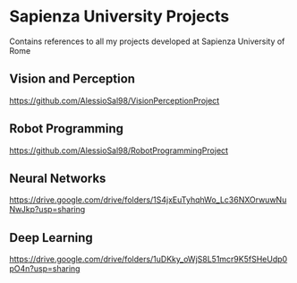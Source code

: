 # Sapienza University Projects
Contains references to all my projects developed at Sapienza University of Rome

## Vision and Perception
https://github.com/AlessioSal98/VisionPerceptionProject

## Robot Programming
https://github.com/AlessioSal98/RobotProgrammingProject


## Neural Networks
https://drive.google.com/drive/folders/1S4jxEuTyhqhWo_Lc36NXOrwuwNuNwJkp?usp=sharing

## Deep Learning
https://drive.google.com/drive/folders/1uDKky_oWjS8L51mcr9K5fSHeUdp0pO4n?usp=sharing
